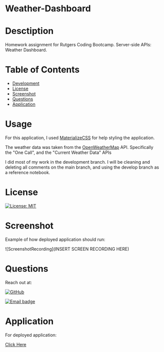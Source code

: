 # Weather-Dashboard

# Desctiption
Homework assignment for Rutgers Coding Bootcamp. Server-side APIs: Weather Dashboard. 

# Table of Contents
  * [Development](#Development)
  * [License](#License)
  * [Screenshot](#Screenshot)
  * [Questions](#Questions)
  * [Application](#Application)



# Usage

For this application, I used [MaterializeCSS](https://materializecss.com) for help styling the application.

The weather data was taken from the [OpenWeatherMap](https://openweathermap.org/api) API. Specifically the "One Call", and the "Current Weather Data" APIs

I did most of my work in the development branch. I will be cleaning and deleting all comments on the main branch, and using the develop branch as a reference notebook.



# License

[![License: MIT](https://img.shields.io/badge/License-MIT-red.svg)](https://jasper-abarquez.mit-license.org)


# Screenshot

Example of how deployed application should run:

![ScreenshotRecording](INSERT SCREEN RECORDING HERE)

# Questions

Reach out at:

[![GitHub](https://img.shields.io/badge/GitHub-100000?style=for-the-badge&logo=github&logoColor=white)](https://github.com/KuyaJasper)

[![Email badge](https://img.shields.io/badge/Email-abarquezj1@gmail.com-red.svg)](mailto:abarquezj1@gmail.com)

# Application

For deployed application:

[Click Here](https://kuyajasper.github.io/weather-dashboard/)

